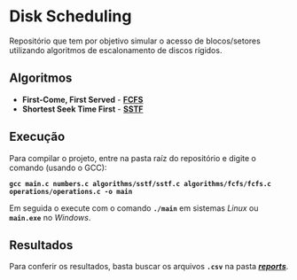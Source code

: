 # Disk Scheduling
Repositório que tem por objetivo simular o acesso de blocos/setores utilizando algoritmos de escalonamento de discos rígidos.

## Algoritmos
+ **First-Come, First Served** - [**FCFS**](/algorithms/fcfs/fcfs.c)
+ **Shortest Seek Time First** - [**SSTF**](/algorithms/sstf/sstf.c)

## Execução
Para compilar o projeto, entre na pasta raíz do repositório e digite o comando (usando o GCC):

**`gcc main.c numbers.c algorithms/sstf/sstf.c algorithms/fcfs/fcfs.c operations/operations.c -o main`**

Em seguida o execute com o comando **`./main`** em sistemas *Linux* ou **`main.exe`** no *Windows*.

## Resultados
Para conferir os resultados, basta buscar os arquivos **`.csv`** na pasta [**_reports_**](/reports/).
